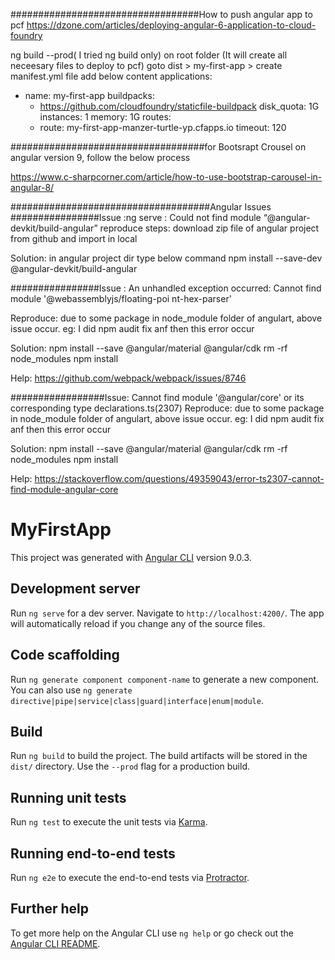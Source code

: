 ##################################How to push angular app to pcf
https://dzone.com/articles/deploying-angular-6-application-to-cloud-foundry

ng build --prod( I tried ng build only) on root folder (It will create all neceesary files to deploy to pcf)
goto dist > my-first-app > create manifest.yml file
add below content
applications:
- name: my-first-app
  buildpacks:
  - https://github.com/cloudfoundry/staticfile-buildpack
  disk_quota: 1G
  instances: 1
  memory: 1G
  routes:
  - route: my-first-app-manzer-turtle-yp.cfapps.io
  timeout: 120
  
 ###################################for Bootsrapt Crousel on angular version 9, follow the below process

https://www.c-sharpcorner.com/article/how-to-use-bootstrap-carousel-in-angular-8/

####################################Angular Issues
################Issue :ng serve : Could not find module “@angular-devkit/build-angular”
reproduce steps: download zip file of angular project from github and import in local

Solution: in angular project dir type below command
npm install --save-dev @angular-devkit/build-angular

################Issue : An unhandled exception occurred: Cannot find module '@webassemblyjs/floating-poi nt-hex-parser'

Reproduce: due to some package in node_module folder of angulart, above issue occur. eg: I did npm audit fix anf then this error occur

Solution:
npm install --save @angular/material @angular/cdk
rm -rf node_modules
npm install

Help: https://github.com/webpack/webpack/issues/8746


#################Issue: Cannot find module '@angular/core' or its corresponding type declarations.ts(2307)
Reproduce: due to some package in node_module folder of angulart, above issue occur. eg: I did npm audit fix anf then this error occur

Solution:
npm install --save @angular/material @angular/cdk
rm -rf node_modules
npm install

Help: https://stackoverflow.com/questions/49359043/error-ts2307-cannot-find-module-angular-core

# MyFirstApp

This project was generated with [Angular CLI](https://github.com/angular/angular-cli) version 9.0.3.

## Development server

Run `ng serve` for a dev server. Navigate to `http://localhost:4200/`. The app will automatically reload if you change any of the source files.

## Code scaffolding

Run `ng generate component component-name` to generate a new component. You can also use `ng generate directive|pipe|service|class|guard|interface|enum|module`.

## Build

Run `ng build` to build the project. The build artifacts will be stored in the `dist/` directory. Use the `--prod` flag for a production build.

## Running unit tests

Run `ng test` to execute the unit tests via [Karma](https://karma-runner.github.io).

## Running end-to-end tests

Run `ng e2e` to execute the end-to-end tests via [Protractor](http://www.protractortest.org/).

## Further help

To get more help on the Angular CLI use `ng help` or go check out the [Angular CLI README](https://github.com/angular/angular-cli/blob/master/README.md).
